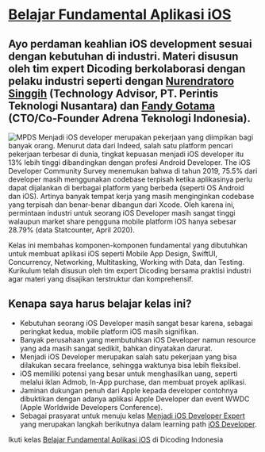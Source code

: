 # [Belajar Fundamental Aplikasi iOS](https://www.dicoding.com/academies/202)
## Ayo perdaman keahlian iOS development sesuai dengan kebutuhan di industri. Materi disusun oleh tim expert Dicoding berkolaborasi dengan pelaku industri seperti dengan [Nurendratoro Singgih](https://www.linkedin.com/in/rendratoro/) (Technology Advisor, PT. Perintis Teknologi Nusantara) dan [Fandy Gotama](https://www.linkedin.com/in/fandy-gotama-173a4950/) (CTO/Co-Founder Adrena Teknologi Indonesia).
![MPDS](https://dicodingacademy.blob.core.windows.net/academies/202006292026327b8a7aab7ce44de51c25e8363a79328c.jpg)
Menjadi iOS developer merupakan pekerjaan yang diimpikan bagi banyak orang. Menurut data dari Indeed, salah satu platform pencari pekerjaan terbesar di dunia, tingkat kepuasan menjadi iOS developer itu 13% lebih tinggi dibandingkan dengan profesi Android Developer. The iOS Developer Community Survey menemukan bahwa di tahun 2019, 75.5% dari developer masih menggunakan codebase terpisah ketika aplikasinya perlu dapat dijalankan di berbagai platform yang berbeda (seperti OS Android dan iOS). Artinya banyak tempat kerja yang masih menginginkan codebase yang terpisah dan benar-benar dibangun dari Xcode. Oleh karena ini, permintaan industri untuk seorang iOS Developer masih sangat tinggi walaupun market share pengguna mobile platform iOS hanya sebesar 28.79% (data Statcounter, April 2020).

Kelas ini membahas komponen-komponen fundamental yang dibutuhkan untuk membuat aplikasi iOS seperti Mobile App Design, SwiftUI, Concurrency, Networking, Multitasking, Working with Data, dan Testing. Kurikulum telah disusun oleh tim expert Dicoding bersama praktisi industri agar materi yang disajikan terstruktur dan komprehensif.

## Kenapa saya harus belajar kelas ini?
- Kebutuhan seorang iOS Developer masih sangat besar karena, sebagai peringkat kedua, mobile platform iOS masih signifikan.
- Banyak perusahaan yang membutuhkan iOS Developer namun resource yang ada masih sangat sedikit, bahkan dinyatakan darurat.
- Menjadi iOS Developer merupakan salah satu pekerjaan yang bisa dilakukan secara freelance, sehingga waktunya bisa lebih fleksibel.
- iOS memiliki potensi yang besar untuk menghasilkan uang, seperti melalui iklan Admob, In-App purchase, dan membuat proyek aplikasi.
- Jaminan dukungan penuh dari Apple kepada developer contohnya dibuktikan dengan adanya aplikasi Apple Developer dan event WWDC (Apple Worldwide Developers Conference).
- Sebagai prasyarat untuk menuju kelas [Menjadi iOS Developer Expert](https://www.dicoding.com/academies/209) yang merupakan langkah berikutnya dalam learning path [iOS Developer](https://www.dicoding.com/learningpaths/9).

Ikuti kelas [Belajar Fundamental Aplikasi iOS](https://www.dicoding.com/academies/202) di Dicoding Indonesia
